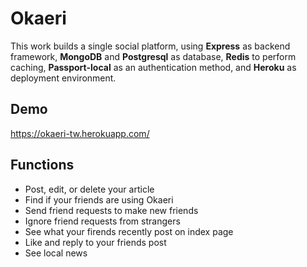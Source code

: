 # Okaeri

This work builds a single social platform, using **Express** as backend framework, **MongoDB** and **Postgresql** as database, **Redis** to perform caching, **Passport-local** as an authentication method, and **Heroku** as deployment environment.

## Demo

https://okaeri-tw.herokuapp.com/

## Functions

+ Post, edit, or delete your article
+ Find if your friends are using Okaeri
+ Send friend requests to make new friends
+ Ignore friend requests from strangers
+ See what your firends recently post on index page
+ Like and reply to your friends post
+ See local news